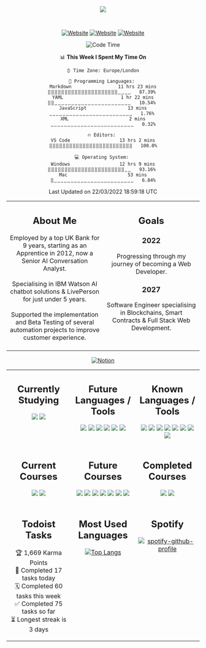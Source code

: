 <!-- Start Title Section -->

<div align="center">

<a href="https://github.com/liamfrazer/"><img src="https://readme-typing-svg.herokuapp.com?size=50&duration=4500&color=DB5631&center=true&vCenter=true&width=900&lines=Liam+Frazer;Senior+AI+Conversation+Analyst;%F0%9F%9A%80%F0%9F%9A%80%F0%9F%9A%80;Future+Software+Engineer"></a>

</div>
<div align="center">
<br />

[![Website](https://img.shields.io/website?label=frz.dev&style=for-the-badge&url=https%3A%2F%2Ffrz.dev)](https://frz.dev)
[![Website](https://img.shields.io/website?label=liamfrazer.com&style=for-the-badge&url=https%3A%2F%2Fliamfrazer.com)](https://liamfrazer.com)
[![Website](https://img.shields.io/website?label=adaptoken.com&style=for-the-badge&url=https%3A%2F%2Fadaptoken.com)](https://adaptoken.com)

</div>

<!-- End Title Section -->
<div align="center">

<!--START_SECTION:waka-->
![Code Time](http://img.shields.io/badge/Code%20Time-13%20hrs%2010%20mins-blue)

📊 **This Week I Spent My Time On** 

```text
⌚︎ Time Zone: Europe/London

💬 Programming Languages: 
Markdown                 11 hrs 23 mins      ⣿⣿⣿⣿⣿⣿⣿⣿⣿⣿⣿⣿⣿⣿⣿⣿⣿⣿⣿⣿⣿⣀⣀⣀⣀   87.39% 
YAML                     1 hr 22 mins        ⣿⣿⣀⣀⣀⣀⣀⣀⣀⣀⣀⣀⣀⣀⣀⣀⣀⣀⣀⣀⣀⣀⣀⣀⣀   10.54% 
JavaScript               13 mins             ⣀⣀⣀⣀⣀⣀⣀⣀⣀⣀⣀⣀⣀⣀⣀⣀⣀⣀⣀⣀⣀⣀⣀⣀⣀   1.76% 
XML                      2 mins              ⣀⣀⣀⣀⣀⣀⣀⣀⣀⣀⣀⣀⣀⣀⣀⣀⣀⣀⣀⣀⣀⣀⣀⣀⣀   0.32%

🔥 Editors: 
VS Code                  13 hrs 2 mins       ⣿⣿⣿⣿⣿⣿⣿⣿⣿⣿⣿⣿⣿⣿⣿⣿⣿⣿⣿⣿⣿⣿⣿⣿⣿   100.0%

💻 Operating System: 
Windows                  12 hrs 9 mins       ⣿⣿⣿⣿⣿⣿⣿⣿⣿⣿⣿⣿⣿⣿⣿⣿⣿⣿⣿⣿⣿⣿⣿⣀⣀   93.16% 
Mac                      53 mins             ⣿⣀⣀⣀⣀⣀⣀⣀⣀⣀⣀⣀⣀⣀⣀⣀⣀⣀⣀⣀⣀⣀⣀⣀⣀   6.84%

```


 Last Updated on 22/03/2022 18:59:18 UTC
<!--END_SECTION:waka-->
</div>
</td></tr></table>

<table>
<tr>
<td valign="top" width="50%">
<div align="center">

## About Me

<div align="center">
Employed by a top UK Bank for 9 years, starting as an Apprentice in 2012, now a Senior AI Conversation Analyst.
</div>
<br />
<div align="center">
Specialising in IBM Watson AI chatbot solutions & LivePerson for just under 5 years.
</div>
<br />
<div align="center">
Supported the implementation and Beta Testing of several automation projects to improve customer experience.
</div>
<br />

</div>
</td>

<td valign="top" width="50%">
<div align="center">

## Goals

<div align="center">

### 2022

Progressing through my journey of becoming a Web Developer.

</div>

<div align="center">

### 2027

Software Engineer specialising in Blockchains, Smart Contracts & Full Stack Web Development.

</div>

</td></tr></table>

<div align="center">

[<img align="center" alt="Notion" src="https://img.shields.io/badge/Track_my_Course_Progression_via_Notion-%23000000.svg?style=for-the-badge&logo=notion&logoColor=white" />][notion]

</div>
<table>
<!-- Start Knowledge Section -->
<tr><td valign="top" width="33%">

<div align="center">

## Currently Studying

[![](https://img.shields.io/badge/Code-CSS3-informational?style=flat&logo=css3&idea&logoColor=white&color=1572B6)][css3]
[![](https://img.shields.io/badge/Code-JavaScript-informational?style=flat&logo=javascript&idea&logoColor=white&color=F7DF1E)][javascript]

</div>
</td><td valign="top" width="33%">

<div align="center">

## Future Languages / Tools

[![](https://img.shields.io/badge/Code-Node.js-informational?style=flat&logo=node.js&idea&logoColor=white&color=6DA55F)][node.js]
[![](https://img.shields.io/badge/Code-React-informational?style=flat&logo=react&idea&logoColor=white&color=61DAFB)][react]
[![](https://img.shields.io/badge/Code-Solidity-informational?style=flat&logo=solidity&idea&logoColor=white&color=363636)][solidity]
[![](https://img.shields.io/badge/Code-Next.js-informational?style=flat&logo=next.js&idea&logoColor=white&color=20232A)][next.js]
[![](https://img.shields.io/badge/Code-C-informational?style=flat&logo=c&idea&logoColor=white&color=00599C)][c]
[![](https://img.shields.io/badge/Code-Python-informational?style=flat&logo=python&idea&logoColor=white&color=ffdd54)][python]

</div>
</td><td valign="top" width="33%">

<div align="center">

## Known Languages / Tools

[![](https://img.shields.io/badge/Code-HTML5-informational?style=flat&logo=html5&idea&logoColor=white&color=E34F26)][html5]
[![](https://img.shields.io/badge/Code-Markdown-informational?style=flat&logo=markdown&idea&logoColor=white&color=000000)][markdown]
[![](https://img.shields.io/badge/Editor-VS_Code-informational?style=flat&logo=visual-studio-code&idea&logoColor=white&color=0078D7)][vscode]
[![](https://img.shields.io/badge/Projects-Jira-informational?style=flat&logo=jira&idea&logoColor=white&color=0A0FFF)][jira]
[![](https://img.shields.io/badge/Tools-Git-informational?style=flat&logo=git&idea&logoColor=white&color=F05033)][git]
[![](https://img.shields.io/badge/Repos-GitHub-informational?style=flat&logo=github&idea&logoColor=white&color=20232A)][github]
[![](https://img.shields.io/badge/Notes-Obsidian-informational?style=flat&logo=obsidian&idea&logoColor=white&color=8B77DE)][obsidian]
[![](https://img.shields.io/badge/Kanban-Notion-informational?style=flat&logo=notion&idea&logoColor=white&color=FFFFFF)][obsidian]

</div>
</td></tr>
<!-- End Knowledge Section -->

<!-- Start Courses Section -->
<tr><td valign="top" width="33%">
<div align="center">

## Current Courses

[![](https://img.shields.io/badge/Course-The_Odin_Project-informational?style=flat&idea&logoColor=white&color=E3B465)][top]
[![](https://img.shields.io/badge/Course-The_Complete_JavaScript_Course-informational?style=flat&logo=Udemy&idea&logoColor=white&color=A435F0)][cjs]

</div>
</td><td valign="top" width="33%">

<div align="center">

## Future Courses

[![](https://img.shields.io/badge/Course-Full_Stack_Open_2022-informational?style=flat&idea&logoColor=white&color=F9F9F9)][fso2022]
[![](https://img.shields.io/badge/Course-Harvard_CS50X-informational?style=flat&logo=edx&idea&logoColor=white&color=02262B)][cs50x]
[![](https://img.shields.io/badge/Course-Harvard_CS50W-informational?style=flat&logo=edx&idea&logoColor=white&color=02262B)][cs50w]
[![](https://img.shields.io/badge/Course-The_Complete_NFT_Web_Dev_Course-informational?style=flat&logo=Udemy&idea&logoColor=white&color=A435F0)][nftweb]
[![](https://img.shields.io/badge/Course-Solidity_and_Ethereum_in_React-informational?style=flat&logo=Udemy&idea&logoColor=white&color=A435F0)][soliditycourse]
[![](https://img.shields.io/badge/Course-Automate_the_Boring_Stuff-informational?style=flat&logo=Udemy&idea&logoColor=white&color=A435F0)][automateboring]
[![](https://img.shields.io/badge/Course-The_Self_Taught_Programmer-informational?style=flat&logo=Udemy&idea&logoColor=white&color=A435F0)][selftaught]

</div>
</td><td valign="top" width="33%">

<div align="center">

## Completed Courses

[![](https://img.shields.io/badge/Course-Learning_How_to_Learn-informational?style=flat&logo=Coursera&idea&logoColor=white&color=0056D2)][lhtl]
[![](https://img.shields.io/badge/Course-3_MTA_Fundamentals-informational?style=flat&logo=microsoft&idea&logoColor=white&color=258FFA)][mta]

</div>
</td></tr>
<tr>
<td valign="top" width="33%">
<div align="center">

## Todoist Tasks

<!-- TODO-IST:START -->
🏆  1,669 Karma Points           
🌸  Completed 17 tasks today           
🗓  Completed 60 tasks this week           
✅  Completed 75 tasks so far           
⏳  Longest streak is 3 days
<!-- TODO-IST:END -->
</div>
</td>

<td valign="top" width="33%">
<div align="center">

## Most Used Languages

[![Top Langs](https://github-readme-stats.vercel.app/api/top-langs/?username=liamfrazer&layout=compact&theme=dark&hide_title=1)](https://github.com/anuraghazra/github-readme-stats)

</div>
</td>
<td valign="top" width="33%">
<div align="center">

## Spotify

[![spotify-github-profile](https://spotify-github-profile.vercel.app/api/view?uid=vqx5mlye3082kyufb55ttvm6u&cover_image=false&theme=default&bar_color=2b9027&bar_color_cover=true)](https://github.com/kittinan/spotify-github-profile)

</td>
</tr></table>

<!-- End Courses Section -->

<!-- Start Links Section -->

[vscode]: https://code.visualstudio.com/
[top]: https://theodinproject.com/
[git]: https://git-scm.com/
[github]: https://github.com/
[node.js]: https://nodejs.org/
[react]: https://reactjs.org/
[html5]: https://developer.mozilla.org/en-US/docs/Glossary/HTML5/
[css3]: https://developer.mozilla.org/en-US/docs/Glossary/CSS/
[javascript]: https://developer.mozilla.org/en-US/docs/Web/JavaScript/
[solidity]: https://docs.soliditylang.org/
[lhtl]: https://www.coursera.org/learn/learning-how-to-learn/
[ibmwatson]: https://www.ibm.com/uk-en/watson/
[liveperson]: https://www.liveperson.com/
[jira]: https://www.atlassian.com/software/jira/
[next.js]: https://nextjs.org/
[json]: https://www.json.org/json-en.html/
[servicenow]: https://servicenow.com/
[cjs]: https://www.udemy.com/course/the-complete-javascript-course/
[cdi]: https://www.conversationdesigninstitute.com/courses.html/
[mta]: https://support.microsoft.com/en-us/topic/earn-a-microsoft-technology-associate-mta-certification-357215d0-31ce-0620-feba-1bb60165b770/
[python]: https://www.python.org/
[cs50x]: https://www.edx.org/course/introduction-computer-science-harvardx-cs50x/
[cs50w]: https://www.edx.org/course/cs50s-web-programming-with-python-and-javascript?index=product&queryID=5c44c1c1d4f5a81bb7d4170208bb07b1&position=1/
[c]: https://en.wikipedia.org/wiki/C_(programming_language)/
[notion]: https://liamfrazer.notion.site/Software-Engineer-Journey-0c3796b414184465aa1aa8fda6ea32a1/
[nftweb]: https://www.udemy.com/course/the-complete-nft-web-developer-course-zero-to-professional/
[soliditycourse]: https://www.udemy.com/course/solidity-ethereum-in-react-next-js-the-complete-guide/
[selftaught]: https://www.udemy.com/course/self-taught-programmer/
[automateboring]: https://www.udemy.com/course/automate/
[obsidian]: https://github.com/liamfrazer/Obsidian-Notes
[fso2022]: https://fullstackopen.com/en/
[markdown]: https://daringfireball.net/projects/markdown/

<!-- End Links Section -->
